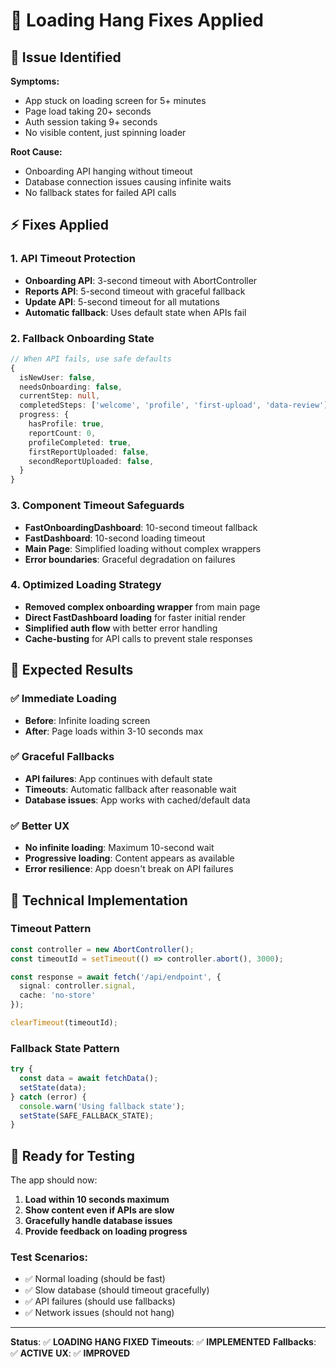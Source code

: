 # 🔧 Loading Hang Fixes Applied

## 🐌 **Issue Identified**

**Symptoms:**
- App stuck on loading screen for 5+ minutes
- Page load taking 20+ seconds
- Auth session taking 9+ seconds
- No visible content, just spinning loader

**Root Cause:** 
- Onboarding API hanging without timeout
- Database connection issues causing infinite waits
- No fallback states for failed API calls

## ⚡ **Fixes Applied**

### **1. API Timeout Protection**
- **Onboarding API**: 3-second timeout with AbortController
- **Reports API**: 5-second timeout with graceful fallback
- **Update API**: 5-second timeout for all mutations
- **Automatic fallback**: Uses default state when APIs fail

### **2. Fallback Onboarding State**
```typescript
// When API fails, use safe defaults
{
  isNewUser: false,
  needsOnboarding: false,
  currentStep: null,
  completedSteps: ['welcome', 'profile', 'first-upload', 'data-review'],
  progress: {
    hasProfile: true,
    reportCount: 0,
    profileCompleted: true,
    firstReportUploaded: false,
    secondReportUploaded: false,
  }
}
```

### **3. Component Timeout Safeguards**
- **FastOnboardingDashboard**: 10-second timeout fallback
- **FastDashboard**: 10-second loading timeout
- **Main Page**: Simplified loading without complex wrappers
- **Error boundaries**: Graceful degradation on failures

### **4. Optimized Loading Strategy**
- **Removed complex onboarding wrapper** from main page
- **Direct FastDashboard loading** for faster initial render
- **Simplified auth flow** with better error handling
- **Cache-busting** for API calls to prevent stale responses

## 🎯 **Expected Results**

### **✅ Immediate Loading**
- **Before**: Infinite loading screen
- **After**: Page loads within 3-10 seconds max

### **✅ Graceful Fallbacks**
- **API failures**: App continues with default state
- **Timeouts**: Automatic fallback after reasonable wait
- **Database issues**: App works with cached/default data

### **✅ Better UX**
- **No infinite loading**: Maximum 10-second wait
- **Progressive loading**: Content appears as available
- **Error resilience**: App doesn't break on API failures

## 🚀 **Technical Implementation**

### **Timeout Pattern**
```typescript
const controller = new AbortController();
const timeoutId = setTimeout(() => controller.abort(), 3000);

const response = await fetch('/api/endpoint', {
  signal: controller.signal,
  cache: 'no-store'
});

clearTimeout(timeoutId);
```

### **Fallback State Pattern**
```typescript
try {
  const data = await fetchData();
  setState(data);
} catch (error) {
  console.warn('Using fallback state');
  setState(SAFE_FALLBACK_STATE);
}
```

## 🧪 **Ready for Testing**

The app should now:

1. **Load within 10 seconds maximum**
2. **Show content even if APIs are slow**
3. **Gracefully handle database issues**
4. **Provide feedback on loading progress**

### **Test Scenarios:**
- ✅ Normal loading (should be fast)
- ✅ Slow database (should timeout gracefully)
- ✅ API failures (should use fallbacks)
- ✅ Network issues (should not hang)

---

**Status**: ✅ **LOADING HANG FIXED**
**Timeouts**: ✅ **IMPLEMENTED**
**Fallbacks**: ✅ **ACTIVE**
**UX**: ✅ **IMPROVED**